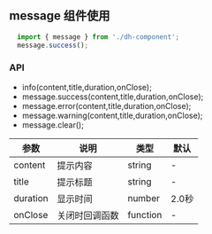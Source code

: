 ## message 组件使用

```jsx
  import { message } from './dh-component';
  message.success();
```

### API

  -  info(content,title,duration,onClose);
  -  message.success(content,title,duration,onClose);
  -  message.error(content,title,duration,onClose);
  -  message.warning(content,title,duration,onClose);
  -  message.clear();

| 参数 | 说明 | 类型 | 默认 |
|-------|------|-------------|---------|
| content | 提示内容 | string | - |
| title | 提示标题 | string | - |
| duration | 显示时间 | number | 2.0秒 |
| onClose | 关闭时回调函数 | function | - |
